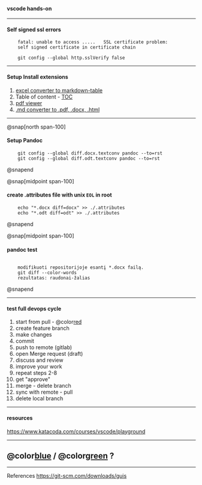 #### vscode hands-on

---

#### Self signed ssl errors

```
    fatal: unable to access .....   SSL certificate problem:
    self signed certificate in certificate chain

    git config --global http.sslVerify false
```

---

#### Setup Install extensions

1. [excel converter to markdown-table](https://github.com/csholmq/vscode-excel-to-markdown-table)
2. Table of content - [TOC](https://marketplace.visualstudio.com/items?itemName=yzhang.markdown-all-in-one)
3. [pdf viewer](https://github.com/tomoki1207/vscode-pdfviewer)
4. [.md converter to .pdf, .docx, .html](https://github.com/dfinke/vscode-pandoc)

---

@snap[north span-100]

#### Setup Pandoc

```
    git config --global diff.docx.textconv pandoc --to=rst
    git config --global diff.odt.textconv pandoc --to=rst
```

@snapend

@snap[midpoint span-100]

#### create .attributes file with unix `EOL` in root

```
    echo "*.docx diff=docx" >> ./.attributes
    echo "*.odt diff=odt" >> ./.attributes
```

@snapend

@snap[midpoint span-100]

#### pandoc test

```

    modifikuoti repositorijoje esantį *.docx failą.
    git diff --color-words
    rezultatas: raudonai-žalias

```

@snapend

---

#### test full devops cycle

1. start from pull - @color[red](allways)
2. create feature branch
3. make changes
4. commit
5. push to remote (gitlab)
6. open Merge request (draft)
7. discuss and review
8. improve your work
9. repeat steps 2-8
10. get "approve"
11. merge - delete branch
12. sync with remote - pull
13. delete local branch

---

#### resources

<https://www.katacoda.com/courses/vscode/playground>

---

## @color[blue](Q) / @color[green](A) ?

---

References
<https://git-scm.com/downloads/guis>
